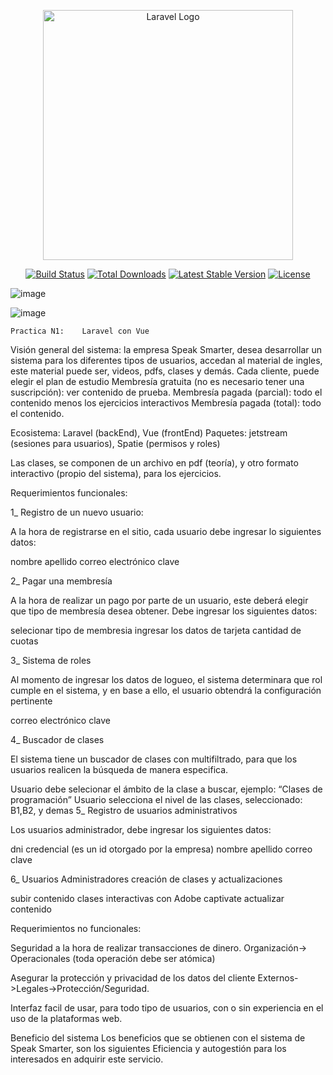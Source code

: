 <p align="center"><a href="https://laravel.com" target="_blank"><img src="https://raw.githubusercontent.com/laravel/art/master/logo-lockup/5%20SVG/2%20CMYK/1%20Full%20Color/laravel-logolockup-cmyk-red.svg" width="400" alt="Laravel Logo"></a></p>

<p align="center">
<a href="https://github.com/laravel/framework/actions"><img src="https://github.com/laravel/framework/workflows/tests/badge.svg" alt="Build Status"></a>
<a href="https://packagist.org/packages/laravel/framework"><img src="https://img.shields.io/packagist/dt/laravel/framework" alt="Total Downloads"></a>
<a href="https://packagist.org/packages/laravel/framework"><img src="https://img.shields.io/packagist/v/laravel/framework" alt="Latest Stable Version"></a>
<a href="https://packagist.org/packages/laravel/framework"><img src="https://img.shields.io/packagist/l/laravel/framework" alt="License"></a>
</p>

![image](https://github.com/juanlti/SpeaksMarter/assets/47389717/5786844a-2097-4077-8b43-e3d4eeedc5b3)

![image](https://github.com/juanlti/SpeaksMarter/assets/47389717/d69b20e4-df24-4a9d-bed8-90b381dd7d7e)



	Practica N1:    Laravel con Vue


Visión general del sistema: 
la empresa Speak Smarter, desea desarrollar un sistema para los diferentes tipos de usuarios, accedan al material de ingles, este material puede ser, videos, pdfs, clases y demás. Cada cliente, puede elegir el plan de estudio
Membresía gratuita (no es necesario tener una suscripción): ver contenido de prueba.
Membresía pagada (parcial): todo el contenido menos los ejercicios interactivos
Membresía pagada (total): todo el contenido.

Ecosistema: Laravel (backEnd), Vue (frontEnd)
Paquetes: jetstream (sesiones para usuarios), Spatie  (permisos y roles) 


Las clases, se componen de un archivo en pdf  (teoría), y otro formato interactivo (propio del sistema), para los ejercicios.


Requerimientos funcionales:

1_ Registro de un nuevo usuario:

A la hora de registrarse en el sitio, cada usuario debe ingresar lo siguientes datos:

nombre
apellido
correo electrónico
clave


2_ Pagar una membresía

A la hora de realizar un pago por parte de un usuario, este deberá elegir que tipo de membresía desea obtener. Debe ingresar los siguientes datos:

selecionar tipo de membresia
 ingresar los datos de tarjeta
cantidad de cuotas

3_ Sistema de roles

Al momento de ingresar los datos de logueo, el sistema determinara que rol cumple en el sistema, y en base a ello, el usuario  obtendrá la configuración pertinente 

correo electrónico
clave

4_ Buscador  de clases

El sistema tiene un buscador de clases con multifiltrado, para que los usuarios realicen la búsqueda de manera especifica.

Usuario debe selecionar el ámbito de la clase a buscar, ejemplo: “Clases de programación”
Usuario selecciona el nivel de las clases, seleccionado: B1,B2, y demas
5_ Registro de usuarios administrativos

Los usuarios administrador, debe ingresar los siguientes datos:

dni
credencial (es un id otorgado por la empresa)
nombre
apellido
correo
clave

6_ Usuarios Administradores creación de clases y actualizaciones

subir contenido
clases interactivas con Adobe captivate
actualizar contenido



Requerimientos no funcionales:

Seguridad a la hora de realizar transacciones de dinero.
 Organización-> Operacionales (toda operación debe ser atómica)

Asegurar la protección y privacidad de los datos del cliente
 Externos->Legales->Protección/Seguridad.

Interfaz facil de usar, para todo tipo de usuarios, con o sin experiencia en el uso de la plataformas web.

Beneficio del sistema
	Los beneficios que se obtienen con el sistema de Speak Smarter, son los siguientes
Eficiencia y autogestión para los interesados en adquirir este servicio.



